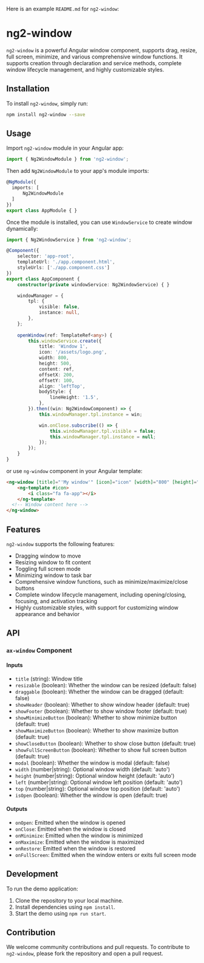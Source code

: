 Here is an example `README.md` for `ng2-window`:

# ng2-window

`ng2-window` is a powerful Angular window component, supports drag, resize, full screen, minimize, and various comprehensive window functions. It supports creation through declaration and service methods, complete window lifecycle management, and highly customizable styles.

## Installation

To install `ng2-window`, simply run:

```bash
npm install ng2-window --save
```

## Usage

Import `ng2-window` module in your Angular app:

```typescript
import { Ng2WindowModule } from 'ng2-window';
```

Then add `Ng2WindowModule` to your app's module imports:

```typescript
@NgModule({
  imports: [
      Ng2WindowModule
  ]
})
export class AppModule { }
```

Once the module is installed, you can use `WindowService` to create window dynamically:

```typescript
import { Ng2WindowService } from 'ng2-window';

@Component({
    selector: 'app-root',
    templateUrl: './app.component.html',
    styleUrls: ['./app.component.css']
})
export class AppComponent {
    constructor(private windowService: Ng2WindowService) { }

    windowManager = {
        tpl: {
            visible: false,
            instance: null,
        },
    };
    
    openWindow(ref: TemplateRef<any>) {
        this.windowService.create({
            title: 'Window 1',
            icon: '/assets/logo.png',
            width: 800,
            height: 500,
            content: ref,
            offsetX: 200,
            offsetY: 100,
            align: 'leftTop',
            bodyStyle: {
                lineHeight: '1.5',
            },
        }).then((win: Ng2WindowComponent) => {
            this.windowManager.tpl.instance = win;

            win.onClose.subscribe(() => {
                this.windowManager.tpl.visible = false;
                this.windowManager.tpl.instance = null;
            });
        });
    }
}
```
or use `ng-window` component in your Angular template:

```html
<ng-window [title]="'My window'" [icon]="icon" [width]="800" [height]="600" [offsetX]="100" [offsetY]="100" align="leftTop">
    <ng-template #icon>
        <i class="fa fa-app"></i>
    </ng-template>
  <!-- Window content here -->
</ng-window>
```

## Features

`ng2-window` supports the following features:

- Dragging window to move
- Resizing window to fit content
- Toggling full screen mode
- Minimizing window to task bar
- Comprehensive window functions, such as minimize/maximize/close buttons
- Complete window lifecycle management, including opening/closing, focusing, and activation tracking
- Highly customizable styles, with support for customizing window appearance and behavior

## API

### `ax-window` Component

#### Inputs

- `title` (string): Window title
- `resizable` (boolean): Whether the window can be resized (default: false)
- `draggable` (boolean): Whether the window can be dragged (default: false)
- `showHeader` (boolean): Whether to show window header (default: true)
- `showFooter` (boolean): Whether to show window footer (default: true)
- `showMinimizeButton` (boolean): Whether to show minimize button (default: true)
- `showMaximizeButton` (boolean): Whether to show maximize button (default: true)
- `showCloseButton` (boolean): Whether to show close button (default: true)
- `showFullScreenButton` (boolean): Whether to show full screen button (default: true)
- `modal` (boolean): Whether the window is modal (default: false)
- `width` (number|string): Optional window width (default: 'auto')
- `height` (number|string): Optional window height (default: 'auto')
- `left` (number|string): Optional window left position (default: 'auto')
- `top` (number|string): Optional window top position (default: 'auto')
- `isOpen` (boolean): Whether the window is open (default: true)

#### Outputs

- `onOpen`: Emitted when the window is opened
- `onClose`: Emitted when the window is closed
- `onMinimize`: Emitted when the window is minimized
- `onMaximize`: Emitted when the window is maximized
- `onRestore`: Emitted when the window is restored
- `onFullScreen`: Emitted when the window enters or exits full screen mode

## Development

To run the demo application:

1. Clone the repository to your local machine.
2. Install dependencies using `npm install`.
3. Start the demo using `npm run start`.

## Contribution

We welcome community contributions and pull requests. To contribute to `ng2-window`, please fork the repository and open a pull request.
